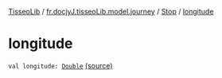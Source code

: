 [TisseoLib](../../index.md) / [fr.docjyJ.tisseoLib.model.journey](../index.md) / [Stop](index.md) / [longitude](./longitude.md)

# longitude

`val longitude: `[`Double`](https://kotlinlang.org/api/latest/jvm/stdlib/kotlin/-double/index.html) [(source)](https://github.com/docjyj/tisseoLib/tree/master/src/main/kotlin/fr/docjyJ/tisseoLib/model/journey/Stop.kt#L21)